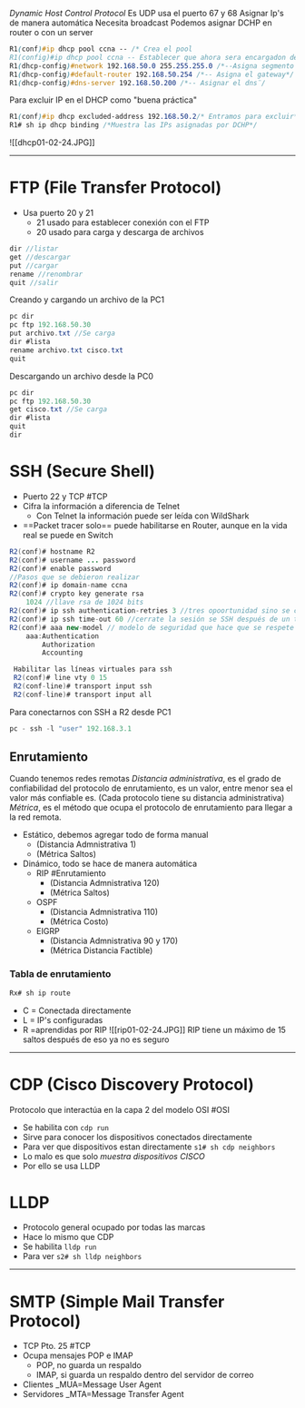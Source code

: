 *Dynamic Host Control Protocol*
Es UDP usa el puerto 67 y 68
Asignar Ip's de manera automática
Necesita broadcast
Podemos asignar DCHP en router o con un server

```css
R1(conf)#ip dhcp pool ccna -- /* Crea el pool
R1(config)#ip dhcp pool ccna -- Establecer que ahora sera encargadon de asignar direcciones con DHCP */
R1(dhcp-config)#network 192.168.50.0 255.255.255.0 /*--Asigna segmento de red*/
R1(dhcp-config)#default-router 192.168.50.254 /*-- Asigna el gateway*/
R1(dhcp-config)#dns-server 192.168.50.200 /*-- Asignar el dns¨/
```

Para excluir IP en el DHCP como "buena práctica"

```css
R1(conf)#ip dhcp excluded-address 192.168.50.2/* Entramos para excluir*/
R1# sh ip dhcp binding /*Muestra las IPs asignadas por DCHP*/

```

![[dhcp01-02-24.JPG]]

---
# FTP (File Transfer Protocol)
- Usa puerto 20 y 21
	- 21 usado para establecer conexión con el FTP
	- 20 usado para carga y descarga de archivos

``` java
dir //listar
get //descargar
put //cargar
rename //renombrar
quit //salir
```

Creando y cargando un archivo de la PC1 
``` java
pc dir
pc ftp 192.168.50.30
put archivo.txt //Se carga
dir #lista
rename archivo.txt cisco.txt
quit
```

Descargando un archivo desde la PC0
``` java
pc dir
pc ftp 192.168.50.30
get cisco.txt //Se carga
dir #lista
quit
dir
```

# SSH (Secure Shell)
- Puerto 22 y TCP #TCP 
- Cifra la información a diferencia de Telnet
	- Con Telnet la información puede ser leída con WildShark 
-  ==Packet tracer solo== puede habilitarse en Router, aunque en la vida real se puede en Switch
``` java
R2(conf)# hostname R2
R2(conf)# username ... password
R2(conf)# enable password
//Pasos que se debieron realizar 
R2(conf)# ip domain-name ccna
R2(conf)# crypto key generate rsa
	1024 //llave rsa de 1024 bits
R2(conf)# ip ssh authentication-retries 3 //tres opoortunidad sino se cierro el socket
R2(conf)# ip ssh time-out 60 //cerrate la sesión se SSH después de un tiempo de manera automática
R2(conf)# aaa new-model // modelo de seguridad que hace que se respete lo que acabamos de hacer
	aaa:Authentication
		Authorization
		Accounting

 Habilitar las líneas virtuales para ssh
 R2(conf)# line vty 0 15
 R2(conf-line)# transport input ssh
 R2(conf-line)# transport input all 
```

Para conectarnos con SSH a R2 desde PC1
```java
pc - ssh -l "user" 192.168.3.1

```

## Enrutamiento
Cuando tenemos redes remotas 
*Distancia administrativa*, es el grado de confiabilidad del protocolo de enrutamiento, es un valor, entre menor sea el valor más confiable es. (Cada protocolo tiene su distancia administrativa)
*Métrica*, es el método que ocupa el protocolo de enrutamiento para llegar a la red remota. 
- Estático, debemos agregar todo de forma manual 
	- (Distancia Admnistrativa 1)
	- (Métrica Saltos)
- Dinámico, todo se hace de manera automática
	- RIP #Enrutamiento 
		- (Distancia Admnistrativa 120) 
		- (Métrica Saltos)
	- OSPF 
		- (Distancia Admnistrativa 110) 
		- (Métrica Costo)
	- EIGRP 
		- (Distancia Admnistrativa 90 y 170) 
		- (Métrica Distancia Factible)

### Tabla de enrutamiento
``` java 
Rx# sh ip route
```
- C = Conectada directamente
- L = IP's configuradas
- R =aprendidas por RIP
![[rip01-02-24.JPG]]
RIP tiene un máximo de 15 saltos después de eso ya no es seguro

---
# CDP (Cisco Discovery Protocol)
Protocolo que interactúa en la capa 2 del modelo OSI #OSI 
-  Se habilita con `cdp run`
- Sirve para conocer los dispositivos conectados directamente
- Para ver que dispositivos estan directamente `s1# sh cdp neighbors`
- Lo malo es que solo *muestra dispositivos CISCO*
- Por ello se usa LLDP
# LLDP 
- Protocolo general ocupado por todas las marcas
- Hace lo mismo que CDP
- Se habilita `lldp run`
- Para ver `s2# sh lldp neighbors`

---
# SMTP (Simple Mail Transfer Protocol)
- TCP Pto. 25 #TCP
- Ocupa mensajes POP e IMAP
	- POP, no guarda un respaldo
	- IMAP, si guarda un respaldo dentro del servidor de correo
- Clientes _MUA=Message User Agent
- Servidores _MTA=Message Transfer Agent
